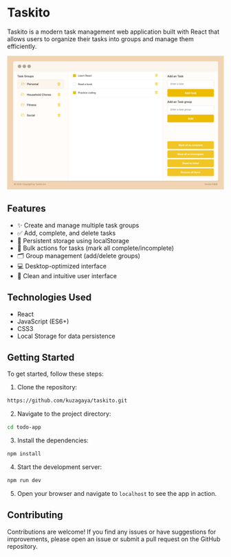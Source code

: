 # Taskito

Taskito is a modern task management web application built with React that allows users to organize their tasks into groups and manage them efficiently.

![Taskito App](src/assets/Taskito.png)

## Features

- ✨ Create and manage multiple task groups
- ✅ Add, complete, and delete tasks
- 💾 Persistent storage using localStorage
- 🎯 Bulk actions for tasks (mark all complete/incomplete)
- 🗂️ Group management (add/delete groups)
- 💻 Desktop-optimized interface
- 🎨 Clean and intuitive user interface

## Technologies Used

- React
- JavaScript (ES6+)
- CSS3
- Local Storage for data persistence

## Getting Started

To get started, follow these steps:

1. Clone the repository:

```bash
https://github.com/kuzagaya/taskito.git
```

2. Navigate to the project directory:

```bash
cd todo-app
```

3. Install the dependencies:

```bash
npm install
```

4. Start the development server:

```bash
npm run dev
```

5. Open your browser and navigate to `localhost` to see the app in action.

## Contributing

Contributions are welcome! If you find any issues or have suggestions for improvements, please open an issue or submit a pull request on the GitHub repository.
